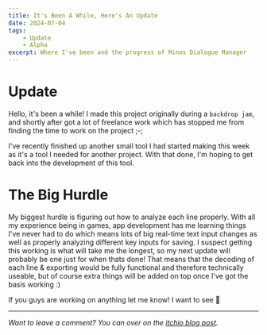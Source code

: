 ```yaml
---
title: It's Been A While, Here's An Update
date: 2024-07-04
tags:
    - Update
    - Alpha
excerpt: Where I've been and the progress of Minos Dialogue Manager
---
```


# Update
Hello, it's been a while! I made this project originally during a `backdrop jam`, and shortly after got a lot of freelance work which has stopped me from finding the time to work on the project ;-;

I've recently finished up another small tool I had started making this week as it's a tool I needed for another project. With that done, I'm hoping to get back into the development of this tool.

# The Big Hurdle
My biggest hurdle is figuring out how to analyze each line properly. With all my experience being in games, app development has me learning things I've never had to do which means lots of big real-time text input changes as well as properly analyzing different key inputs for saving. I suspect getting this working is what will take me the longest, so my next update will probably be one just for when thats done! That means that the decoding of each line & exporting would be fully functional and therefore technically useable, but of course extra things will be added on top once I've got the basis working :)

If you guys are working on anything let me know! I want to see 👀

---

*Want to leave a comment? You can over on the [itchio blog post](https://minoqi.itch.io/minos-dialogue-manager/devlog/759510/its-been-a-while-heres-an-update).*